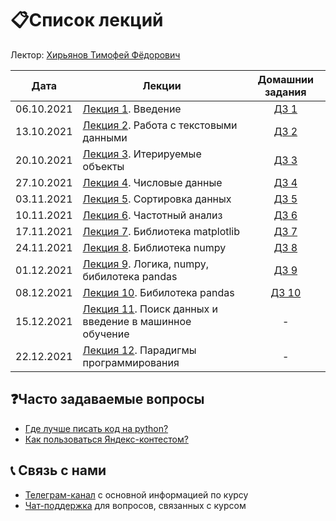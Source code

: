 # 📋Cписок лекций

Лектор: [Хирьянов Тимофей Фёдорович
](https://teach-in.ru/lecturer/hiryanov-tf)

|Дата| Лекции | Домашнии задания
|:----:|----|:----:|
| 06.10.2021 | [Лекция 1](./%D0%9B%D0%B5%D0%BA%D1%86%D0%B8%D1%8F_1_%D0%92%D0%B2%D0%BE%D0%B4%D0%BD%D0%B0%D1%8F_%D0%BB%D0%B5%D0%BA%D1%86%D0%B8%D1%8F.ipynb). Введение| [ДЗ 1](https://contest.yandex.ru/contest/29359/problems/) |
| 13.10.2021 | [Лекция 2](./%D0%9B%D0%B5%D0%BA%D1%86%D0%B8%D1%8F_2_%D0%A2%D0%B5%D0%BA%D1%81%D1%82%D0%BE%D0%B2%D1%8B%D0%B5_%D0%B4%D0%B0%D0%BD%D0%BD%D1%8B%D0%B5.ipynb). Работа с текстовыми данными| [ДЗ 2](./%D0%9B%D0%B5%D0%BA%D1%86%D0%B8%D1%8F_2_%D0%A2%D0%B5%D0%BA%D1%81%D1%82%D0%BE%D0%B2%D1%8B%D0%B5_%D0%B4%D0%B0%D0%BD%D0%BD%D1%8B%D0%B5.ipynb) |
| 20.10.2021 | [Лекция 3](./%D0%9B%D0%B5%D0%BA%D1%86%D0%B8%D1%8F_3_%D0%98%D1%82%D0%B5%D1%80%D0%B8%D1%80%D1%83%D0%B5%D0%BC%D1%8B%D0%B5_%D0%BE%D0%B1%D1%8A%D0%B5%D0%BA%D1%82%D1%8B.ipynb). Итерируемые объекты| [ДЗ 3](https://contest.yandex.ru/contest/28635/problems/)|
| 27.10.2021 | [Лекция 4](./%D0%9B%D0%B5%D0%BA%D1%86%D0%B8%D1%8F_4_%D0%A7%D0%B8%D1%81%D0%BB%D0%BE%D0%B2%D1%8B%D0%B5_%D0%B4%D0%B0%D0%BD%D0%BD%D1%8B%D0%B5.ipynb). Числовые данные| [ДЗ 4](https://contest.yandex.ru/contest/28624/standings)|
| 03.11.2021 | [Лекция 5](./%D0%9B%D0%B5%D0%BA%D1%86%D0%B8%D1%8F_5_%D0%A1%D0%BE%D1%80%D1%82%D0%B8%D1%80%D0%BE%D0%B2%D0%BA%D0%B0_%D0%B4%D0%B0%D0%BD%D0%BD%D1%8B%D1%85.ipynb). Сортировка данных| [ДЗ 5](https://contest.yandex.ru/contest/28636/problems)|
| 10.11.2021 | [Лекция 6](./%D0%9B%D0%B5%D0%BA%D1%86%D0%B8%D1%8F_6_%D0%A7%D0%B0%D1%81%D1%82%D0%BE%D1%82%D0%BD%D1%8B%D0%B9_%D0%B0%D0%BD%D0%B0%D0%BB%D0%B8%D0%B7.ipynb). Частотный анализ| [ДЗ 6](https://contest.yandex.ru/contest/28679/problems/)|
| 17.11.2021 | [Лекция 7](./%D0%9B%D0%B5%D0%BA%D1%86%D0%B8%D1%8F_7_Matplotlib.ipynb). Библиотека matplotlib| [ДЗ 7](https://contest.yandex.ru/contest/28950/problems/)|
| 24.11.2021 | [Лекция 8](./%D0%9B%D0%B5%D0%BA%D1%86%D0%B8%D1%8F_8_NumPy.ipynb). Библиотека numpy| [ДЗ 8](https://contest.yandex.ru/contest/28878/problems/)|
| 01.12.2021 | [Лекция 9](./%D0%9B%D0%B5%D0%BA%D1%86%D0%B8%D1%8F_9_%D0%9B%D0%BE%D0%B3%D0%B8%D0%BA%D0%B0_%D0%91%D0%B8%D0%B1%D0%BB%D0%B8%D0%BE%D1%82%D0%B5%D0%BA%D0%B8_Pandas_%D0%B8_NumPy.ipynb). Логика, numpy, бибилотека pandas| [ДЗ 9](https://contest.yandex.ru/contest/32536/problems/)|
| 08.12.2021 | [Лекция 10](./%D0%9B%D0%B5%D0%BA%D1%86%D0%B8%D1%8F_10_Pandas.ipynb). Бибилотека pandas| [ДЗ 10](https://contest.yandex.ru/contest/33383/problems/)|
| 15.12.2021 | [Лекция 11](./%D0%9B%D0%B5%D0%BA%D1%86%D0%B8%D1%8F_11_%D0%9F%D0%BE%D0%B8%D1%81%D0%BA_%D0%B4%D0%B0%D0%BD%D0%BD%D1%8B%D1%85_%D0%B8_%D0%BC%D0%B0%D1%88%D0%B8%D0%BD%D0%BD%D0%BE%D0%B5_%D0%BE%D0%B1%D1%83%D1%87%D0%B5%D0%BD%D0%B8%D0%B5.ipynb). Поиск данных и введение в машинное обучение| - |
| 22.12.2021 | [Лекция 12](./%D0%9B%D0%B5%D0%BA%D1%86%D0%B8%D1%8F_12_%D0%9F%D0%B0%D1%80%D0%B0%D0%B4%D0%B8%D0%B3%D0%BC%D1%8B_%D0%BF%D1%80%D0%BE%D0%B3%D1%80%D0%B0%D0%BC%D0%BC%D0%B8%D1%80%D0%BE%D0%B2%D0%B0%D0%BD%D0%B8%D1%8F.ipynb). Парадигмы программирования | - |

## ❓Часто задаваемые вопросы

* [Где лучше писать код на python?](./instructions/IDE-review.md)
* [Как пользоваться Яндекс-контестом?](./instructions/yandex_contest.md)

## 📞 Связь с нами

* [Телеграм-канал](https://t.me/pythonmsu ) с основной информацией по курсу
* [Чат-поддержка](https://t.me/msupython) для вопросов, связанных с курсом